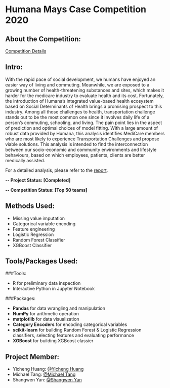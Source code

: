 # Humana Mays Case Competition 2020

## About the Competition:
[Competition Details](https://mays.tamu.edu/humana-tamu-analytics/)

## Intro:
With the rapid pace of social development, we humans have enjoyed an easier way of living and commuting. Meanwhile, we are exposed to a growing number of health-threatening substances and sites, which makes it harder for the medicare industry to evaluate health and its cost. Fortunately, the introduction of Humana’s integrated value-based health ecosystem based on Social Determinants of Health brings a promising prospect to this industry. Among all those challenges to health, transportation challenge stands out to be the most common one since it involves daily life of a person’s commuting, schooling, and living. The pain point lies in the aspect of prediction and optimal choices of model fitting. With a large amount of robust data provided by Humana, this analysis identifies MediCare members who are most likely to experience Transportation Challenges and propose viable solutions. This analysis is intended to find the interconnection between our socio-economic and community environments and lifestyle behaviours, based on which employees, patients, clients are better medically assisted.

For a detailed analysis, please refer to the [report](./Doc/Report.pdf).

**-- Project Status: [Completed]**

**-- Competition Status: [Top 50 teams]**

## Methods Used:
- Missing value imputation
- Categorical variable encoding
- Feature engineering
- Logistic Regression
- Random Forest Classifier
- XGBoost Classifier

## Tools/Packages Used:
###Tools:
- R for preliminary data inspection
- Interactive Python in Jupyter Notebook

###Packages:
- **Pandas** for data wrangling and manipulation
- **NumPy** for arithmetic operation
- **matplotlib** for data visualization
- **Category Encoders** for encoding categorical variables
- **scikit-learn** for building Random Forest & Logistic Regression classifiers, selecting features and evaluating performance
- **XGBoost** for building XGBoost classier

## Project Member:
- Yicheng Huang: [@Yicheng Huang](https://github.com/yichenghuang980)
- Michael Tang: [@Michael Tang](https://github.com/MTang0728)
- Shangwen Yan: [@Shangwen Yan](https://github.com/shangwenyan)
